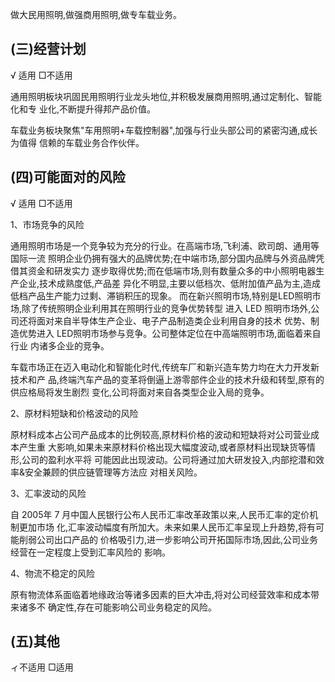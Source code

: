 做大民用照明,做强商用照明,做专车载业务。

## (三)经营计划

√ 适用 □不适用

通用照明板块巩固民用照明行业龙头地位,并积极发展商用照明,通过定制化、智能化和专 业化,不断提升得邦产品价值。

车载业务板块聚焦"车用照明+车载控制器",加强与行业头部公司的紧密沟通,成长为值得 信赖的车载业务合作伙伴。

## (四)可能面对的风险

√ 适用 □不适用

1、市场竞争的风险

通用照明市场是一个竞争较为充分的行业。在高端市场,飞利浦、欧司朗、通用等国际一流 照明企业仍拥有强大的品牌优势;在中端市场,部分国内品牌与外资品牌凭借其资金和研发实力 逐步取得优势;而在低端市场,则有数量众多的中小照明电器生产企业,技术成熟度低,产品差 异化不明显,主要以低档次、低附加值产品为主,造成低档产品生产能力过剩、滞销积压的现象。 而在新兴照明市场,特别是LED照明市场,除了传统照明企业利用其在照明行业的竞争优势转型 进入 LED 照明市场外,公司还将面对来自半导体生产企业、电子产品制造类企业利用自身的技术 优势、制造优势进入 LED照明市场参与竞争。公司整体定位在中高端照明市场,面临着来自行业 内诸多企业的竞争。

车载市场正在迈入电动化和智能化时代,传统车厂和新兴造车势力均在大力开发新技术和产 品,终端汽车产品的变革将倒逼上游零部件企业的技术升级和转型,原有的供应格局将发生剧烈 变化,公司将面对来自各类型企业入局的竞争。

2、原材料短缺和价格波动的风险

原材料成本占公司产品成本的比例较高,原材料价格的波动和短缺将对公司营业成本产生重 大影响,如果未来原材料价格出现大幅度波动,或者原材料出现缺货等情形,公司的盈利水平将 可能因此出现波动。公司将通过加大研发投入,内部挖潜和效率&安全兼顾的供应链管理等方法应 对相关风险。

3、汇率波动的风险

自 2005年 7 月中国人民银行公布人民币汇率改革政策以来,人民币汇率的定价机制更加市场 化,汇率波动幅度有所加大。未来如果人民币汇率呈现上升趋势,将有可能削弱公司出口产品的 价格吸引力,进一步影响公司开拓国际市场,因此,公司业务经营在一定程度上受到汇率风险的 影响。

4、物流不稳定的风险

原有物流体系面临着地缘政治等诸多因素的巨大冲击,将对公司经营效率和成本带来诸多不 确定性,存在可能影响公司业务稳定的风险。

## (五)其他

ィ不适用 □适用